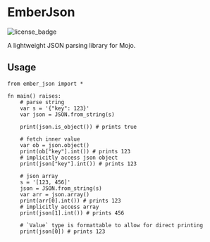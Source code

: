 # EmberJson
![license_badge](https://badgen.net/badge/License/MIT/blue)

A lightweight JSON parsing library for Mojo.

## Usage

```mojo
from ember_json import *

fn main() raises:
    # parse string
    var s = '{"key": 123}'
    var json = JSON.from_string(s)

    print(json.is_object()) # prints true

    # fetch inner value
    var ob = json.object()
    print(ob["key"].int()) # prints 123
    # implicitly access json object
    print(json["key"].int()) # prints 123

    # json array
    s = '[123, 456]'
    json = JSON.from_string(s)
    var arr = json.array()
    print(arr[0].int()) # prints 123
    # implicitly access array
    print(json[1].int()) # prints 456

    # `Value` type is formattable to allow for direct printing
    print(json[0]) # prints 123
```
